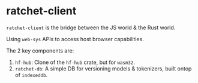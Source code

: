 # ratchet-client

`ratchet-client` is the bridge between the JS world & the Rust world.

Using `web-sys` APIs to access host browser capabilities.

The 2 key components are:
1. `hf-hub`: Clone of the `hf-hub` crate, but for `wasm32`.
2. `ratchet-db`: A simple DB for versioning models & tokenizers, built ontop of `indexeddb`.
